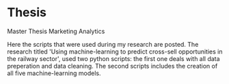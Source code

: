 # Thesis
Master Thesis Marketing Analytics

Here the scripts that were used during my research are posted.
The research titled 'Using machine-learning to predict cross-sell opportunities in the railway sector', used two python scripts: the first one deals with all data preperation and data cleaning. The second scripts includes the creation of all five machine-learning models.
